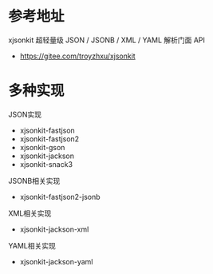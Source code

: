 # 参考地址
xjsonkit 超轻量级 JSON / JSONB / XML / YAML 解析门面 API
- https://gitee.com/troyzhxu/xjsonkit

# 多种实现
JSON实现
- xjsonkit-fastjson
- xjsonkit-fastjson2
- xjsonkit-gson
- xjsonkit-jackson
- xjsonkit-snack3

JSONB相关实现
- xjsonkit-fastjson2-jsonb

XML相关实现
- xjsonkit-jackson-xml

YAML相关实现
- xjsonkit-jackson-yaml
